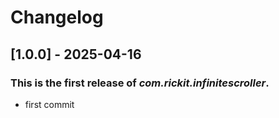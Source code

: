 # Changelog
## [1.0.0] - 2025-04-16
### This is the first release of *com.rickit.infinitescroller*.
- first commit